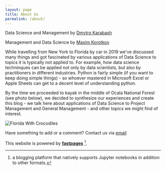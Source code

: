 ```yaml
---
layout: page
title: About Us
permalink: /about/
---
```


Data Science and Management by <a href="https://www.linkedin.com/in/dmytrokarabash/">Dmytro Karabash</a>

Management and Data Science by <a href="http://maximk.com">Maxim Korotkov</a>

While travelling from New York to Florida by car in 2019 we've discussed many things 
and got fascinated by various applications of Data Science to topics it is typically not applied to. For example, how data science techninques can be applied 
not only by data scientists, but also by practitioners in different industries. Python is fairly simple (if you want to keep doing simple things) - 
so whoever mastered in Microsoft Excel or Apple Sheets can get to a decent level of understanding python.

By the time we proceeded to kayak in the middle of Ocala National Forest (see photo below), we decided to synthesize our experiences and create this blog - we talk here about
applications of Data Science to Project Management and General Management - and other topics we might find of interest.  

![Florida With Crocodiles]({{site.baseurl}}/images/FloridaWithCrocodiles.png)


Have something to add or a comment? Contact us via <a href="mailto:yourdatablog@gmail.com">email</a> 

This website is powered by **[fastpages](https://github.com/fastai/fastpages)** [^1].

[^1]:a blogging platform that natively supports Jupyter notebooks in addition to other formats.
